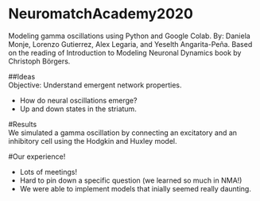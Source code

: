 # NeuromatchAcademy2020
Modeling gamma oscillations using Python and Google Colab. By: Daniela Monje, Lorenzo Gutierrez, Alex Legaria, and Yeselth Angarita-Peña. Based on the reading of Introduction to Modeling Neuronal Dynamics book by Christoph Börgers.

##Ideas
<br>
Objective: Understand emergent network properties.
* How do neural oscillations emerge?
* Up and down states in the striatum.

#Results 
<br> 
We simulated a gamma oscillation by connecting an excitatory and an inhibitory cell using the Hodgkin and Huxley model.


#Our experience!
<br>
* Lots of meetings!
* Hard to pin down a specific question (we learned so much in NMA!) 
* We were able to implement models that inially seemed really daunting.
